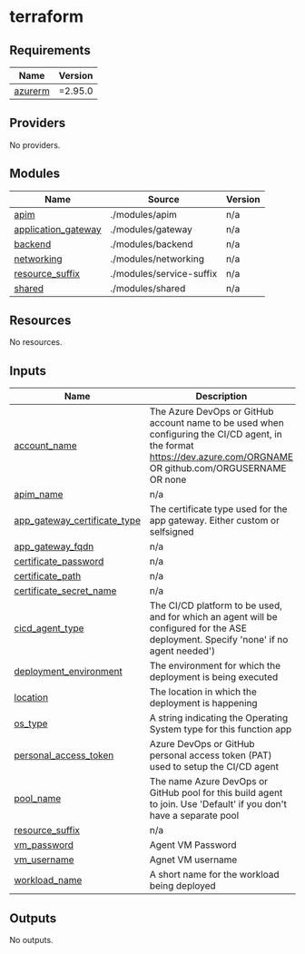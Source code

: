 # terraform

<!-- BEGINNING OF PRE-COMMIT-TERRAFORM DOCS HOOK -->
## Requirements

| Name | Version |
|------|---------|
| <a name="requirement_azurerm"></a> [azurerm](#requirement\_azurerm) | =2.95.0 |

## Providers

No providers.

## Modules

| Name | Source | Version |
|------|--------|---------|
| <a name="module_apim"></a> [apim](#module\_apim) | ./modules/apim | n/a |
| <a name="module_application_gateway"></a> [application\_gateway](#module\_application\_gateway) | ./modules/gateway | n/a |
| <a name="module_backend"></a> [backend](#module\_backend) | ./modules/backend | n/a |
| <a name="module_networking"></a> [networking](#module\_networking) | ./modules/networking | n/a |
| <a name="module_resource_suffix"></a> [resource\_suffix](#module\_resource\_suffix) | ./modules/service-suffix | n/a |
| <a name="module_shared"></a> [shared](#module\_shared) | ./modules/shared | n/a |

## Resources

No resources.

## Inputs

| Name | Description | Type | Default | Required |
|------|-------------|------|---------|:--------:|
| <a name="input_account_name"></a> [account\_name](#input\_account\_name) | The Azure DevOps or GitHub account name to be used when configuring the CI/CD agent, in the format https://dev.azure.com/ORGNAME OR github.com/ORGUSERNAME OR none | `string` | n/a | yes |
| <a name="input_apim_name"></a> [apim\_name](#input\_apim\_name) | n/a | `string` | `"apim.contoso.com"` | no |
| <a name="input_app_gateway_certificate_type"></a> [app\_gateway\_certificate\_type](#input\_app\_gateway\_certificate\_type) | The certificate type used for the app gateway. Either custom or selfsigned | `string` | `"custom"` | no |
| <a name="input_app_gateway_fqdn"></a> [app\_gateway\_fqdn](#input\_app\_gateway\_fqdn) | n/a | `string` | `"api.contoso.com"` | no |
| <a name="input_certificate_password"></a> [certificate\_password](#input\_certificate\_password) | n/a | `string` | `null` | no |
| <a name="input_certificate_path"></a> [certificate\_path](#input\_certificate\_path) | n/a | `string` | `null` | no |
| <a name="input_certificate_secret_name"></a> [certificate\_secret\_name](#input\_certificate\_secret\_name) | n/a | `string` | `null` | no |
| <a name="input_cicd_agent_type"></a> [cicd\_agent\_type](#input\_cicd\_agent\_type) | The CI/CD platform to be used, and for which an agent will be configured for the ASE deployment. Specify 'none' if no agent needed') | `string` | n/a | yes |
| <a name="input_deployment_environment"></a> [deployment\_environment](#input\_deployment\_environment) | The environment for which the deployment is being executed | `string` | `"dev"` | no |
| <a name="input_location"></a> [location](#input\_location) | The location in which the deployment is happening | `string` | `"East US"` | no |
| <a name="input_os_type"></a> [os\_type](#input\_os\_type) | A string indicating the Operating System type for this function app | `string` | `"linux"` | no |
| <a name="input_personal_access_token"></a> [personal\_access\_token](#input\_personal\_access\_token) | Azure DevOps or GitHub personal access token (PAT) used to setup the CI/CD agent | `string` | n/a | yes |
| <a name="input_pool_name"></a> [pool\_name](#input\_pool\_name) | The name Azure DevOps or GitHub pool for this build agent to join. Use 'Default' if you don't have a separate pool | `string` | n/a | yes |
| <a name="input_resource_suffix"></a> [resource\_suffix](#input\_resource\_suffix) | n/a | `string` | `"001"` | no |
| <a name="input_vm_password"></a> [vm\_password](#input\_vm\_password) | Agent VM Password | `string` | n/a | yes |
| <a name="input_vm_username"></a> [vm\_username](#input\_vm\_username) | Agnet VM username | `string` | n/a | yes |
| <a name="input_workload_name"></a> [workload\_name](#input\_workload\_name) | A short name for the workload being deployed | `string` | `"proy"` | no |

## Outputs

No outputs.
<!-- END OF PRE-COMMIT-TERRAFORM DOCS HOOK -->
